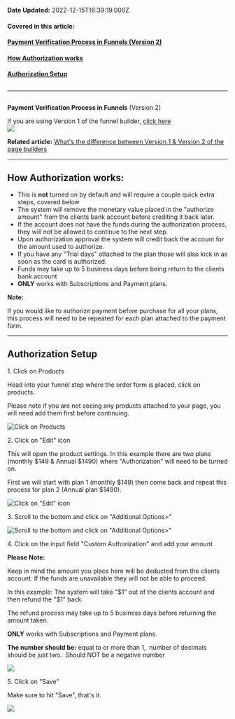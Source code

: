 **Date Updated:** 2022-12-15T16:39:19.000Z

#### **Covered in this article:**

#### [Payment Verification Process in Funnels (Version 2)](#Payment-Verification-Process-in-Funnels-%28Version-2%29)

#### [How Authorization works](#How-Authorization-works%3A)

#### [Authorization Setup](#Authorization-Setup)

##   

---

##   
**Payment Verification Process in Funnels** 
(Version 2)
  
  
If you are using Version 1 of the funnel builder, [click here](https://help.gohighlevel.com/en/support/solutions/articles/48001204142)  
![](https://s3.amazonaws.com/cdn.freshdesk.com/data/helpdesk/attachments/production/48169674666/original/PNaVmfCFCN4Dp1mdI8ArXMUx4LW68v5STQ.png?1639164658)

**Related article:** [What's the difference between Version 1 & Version 2 of the page builders](https://help.gohighlevel.com/en/support/solutions/articles/48001204164)

  
---

## **How Authorization works:**

  
* This is **not** turned on by default and will require a couple quick extra steps, covered below
* The system will remove the monetary value placed in the "authorize amount" from the clients bank account before crediting it back later.
* If the account does not have the funds during the authorization process, they will not be allowed to continue to the next step.
* Upon authorization approval the system will credit back the account for the amount used to authorize.
* If you have any "Trial days" attached to the plan those will also kick in as soon as the card is authorized.
* Funds may take up to 5 business days before being return to the clients bank account
* **ONLY** works with Subscriptions and Payment plans.

**Note:** 

If you would like to authorize payment before purchase for all your plans, this process will need to be repeated for each plan attached to the payment form.

---

## **Authorization Setup**

  
1\. Click on Products

Head into your funnel step where the order form is placed, click on products. 

Please note if you are not seeing any products attached to your page, you will need add them first before continuing. 
  
  
![Click on Products](https://s3.amazonaws.com/cdn.freshdesk.com/data/helpdesk/attachments/production/48169674242/original/OlqBbrr8_q-cWpSor89fzZ5bkxemxAeYxA.png?1639164514)
  
  
2\. Click on "Edit" icon

This will open the product settings. In this example there are two plans (monthly $149 & Annual $1490) where "Authorization" will need to be turned on.

  
First we will start with plan 1 (monthly $149) then come back and repeat this process for plan 2 (Annual plan $1490).

![Click on "Edit" icon](https://s3.amazonaws.com/cdn.freshdesk.com/data/helpdesk/attachments/production/48169674238/original/-IG2y_utYnSDtA0RTQbMGB_bS8V0dR2VDQ.png?1639164513)
  
  
3\. Scroll to the bottom and click on "Additional Options>"

  
![Scroll to the bottom and click on "Additional Options>"](https://s3.amazonaws.com/cdn.freshdesk.com/data/helpdesk/attachments/production/48169674227/original/SgMEtPuNeHlY-JEtaxMSInAHv6Pxd0m-Aw.png?1639164512)
  
  
4\. Click on the input field "Custom Authorization" and add your amount

  
**Please Note:**

Keep in mind the amount you place here will be deducted from the clients account. If the funds are unavailable they will not be able to proceed. 

In this example: The system will take "$1" out of the clients account and then refund the "$1" back.

The refund process may take up to 5 business days before returning the amount taken. 

**ONLY** works with Subscriptions and Payment plans.

**The number should be:** 
equal to or more than 1, 
number of decimals should be just two. 
Should NOT be a negative number
  
  
![](https://s3.amazonaws.com/cdn.freshdesk.com/data/helpdesk/attachments/production/48269604649/original/W5N5H9SpSPOHU0ae6pf_WUgEgUwKLpIA3w.png?1671101914)
  
  
5\. Click on "Save"

Make sure to hit "Save", that's it.

  
![](https://s3.amazonaws.com/cdn.freshdesk.com/data/helpdesk/attachments/production/48269605071/original/fLw3sAIvnZx1c8G7SS7UwVYOpg3-DdGqvw.png?1671102027)
  
  